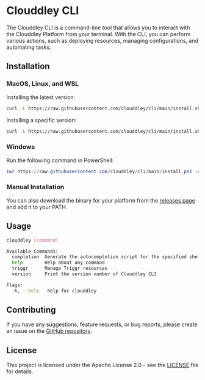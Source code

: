 # Clouddley CLI

The Clouddley CLI is a command-line tool that allows you to interact with the Clouddley Platform from your terminal. With the CLI, you can perform various actions, such as deploying resources, managing configurations, and automating tasks.

## Installation

### MacOS, Linux, and WSL

Installing the latest version:

```bash
curl -L https://raw.githubusercontent.com/clouddley/cli/main/install.sh | sh
```

Installing a specific version:

```bash
curl -L https://raw.githubusercontent.com/clouddley/cli/main/install.sh | sh -s 0.1.1
```

### Windows

Run the following command in PowerShell:

```powershell
iwr https://raw.githubusercontent.com/clouddley/cli/main/install.ps1 -useb | iex
```

### Manual Installation

You can also download the binary for your platform from the [releases page](https://github.com/clouddley/cli/releases) and add it to your PATH.

## Usage

```bash
clouddley [command]

Available Commands:
  completion  Generate the autocompletion script for the specified shell
  help        Help about any command
  triggr      Manage Triggr resources
  version     Print the version number of Clouddley CLI

Flags:
  -h, --help   help for clouddley
```

## Contributing

If you have any suggestions, feature requests, or bug reports, please create an issue on the [GitHub repository](https://github.com/clouddley/cli).

## License

This project is licensed under the Apache License 2.0 - see the [LICENSE](LICENSE) file for details.
